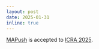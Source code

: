 ```yaml
---
layout: post
date: 2025-01-31
inline: true
---
```


[MAPush](https://collaborative-mapush.github.io/) is accepted to [ICRA 2025](https://2025.ieee-icra.org/).
